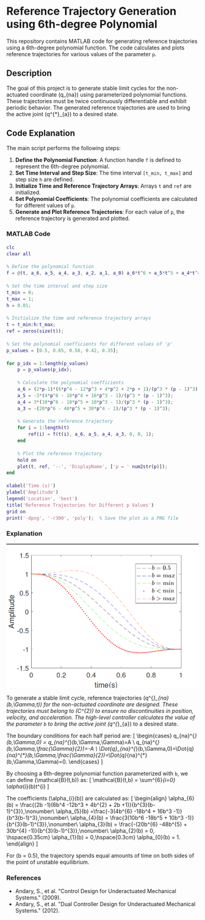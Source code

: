 # Reference Trajectory Generation using 6th-degree Polynomial

This repository contains MATLAB code for generating reference trajectories using a 6th-degree polynomial function. The code calculates and plots reference trajectories for various values of the parameter `p`.

## Description

The goal of this project is to generate stable limit cycles for the non-actuated coordinate \(q_{na}\) using parameterized polynomial functions. These trajectories must be twice continuously differentiable and exhibit periodic behavior. The generated reference trajectories are used to bring the active joint \(q^{*}_{a}\) to a desired state.

## Code Explanation

The main script performs the following steps:

1. **Define the Polynomial Function**: A function handle `f` is defined to represent the 6th-degree polynomial.
2. **Set Time Interval and Step Size**: The time interval `[t_min, t_max]` and step size `h` are defined.
3. **Initialize Time and Reference Trajectory Arrays**: Arrays `t` and `ref` are initialized.
4. **Set Polynomial Coefficients**: The polynomial coefficients are calculated for different values of `p`.
5. **Generate and Plot Reference Trajectories**: For each value of `p`, the reference trajectory is generated and plotted.

### MATLAB Code

```matlab
clc
clear all

% Define the polynomial function
f = @(t, a_6, a_5, a_4, a_3, a_2, a_1, a_0) a_6*t^6 + a_5*t^5 + a_4*t^4 + a_3*t^3 + a_2*t^2 + a_1*t + a_0;

% Set the time interval and step size
t_min = 0;
t_max = 1;
h = 0.01;

% Initialize the time and reference trajectory arrays
t = t_min:h:t_max;
ref = zeros(size(t));

% Set the polynomial coefficients for different values of 'p'
p_values = [0.5, 0.65, 0.58, 0.42, 0.35];

for p_idx = 1:length(p_values)
    p = p_values(p_idx);
    
    % Calculate the polynomial coefficients
    a_6 = (2*p-1)*(6*p^4 - 12*p^3 + 4*p^2 + 2*p + 1)/(p^3 * (p - 1)^3);
    a_5 = -3*(4*p^6 - 18*p^4 + 16*p^3 - 1)/(p^3 * (p - 1)^3);
    a_4 = 3*(10*p^6 - 18*p^5 + 10*p^3 - 1)/(p^3 * (p - 1)^3);
    a_3 = -(20*p^6 - 48*p^5 + 30*p^4 - 1)/(p^3 * (p - 1)^3);
    
    % Generate the reference trajectory
    for i = 1:length(t)
        ref(i) = f(t(i), a_6, a_5, a_4, a_3, 0, 0, 1);
    end
    
    % Plot the reference trajectory
    hold on
    plot(t, ref, '--', 'DisplayName', ['p = ' num2str(p)]);
end

xlabel('Time (s)')
ylabel('Amplitude')
legend('Location', 'best')
title('Reference Trajectories for Different p Values')
grid on
print('-dpng', '-r300', 'poly');  % Save the plot as a PNG file
```

### Explanation
<div align="center">
<img width="605" src="Dual_Model_Free_Code/Results/poly.png" />
</div>

To generate a stable limit cycle, reference trajectories \(q^{*}_{na}(b,\Gamma,t)\) for the non-actuated coordinate are designed. These trajectories must belong to \(C^{2}\) to ensure no discontinuities in position, velocity, and acceleration. The high-level controller calculates the value of the parameter `b` to bring the active joint \(q^{*}_{a}\) to a desired state. 

The boundary conditions for each half period are:
\[
\begin{cases}
    q_{na}^{*}(b,\Gamma,0) = q_{na}^{*}(b,\Gamma,\Gamma)=A \\
    q_{na}^{*}(b,\Gamma,\frac{\Gamma}{2})=-A \\
    \Dot{q}_{na}^{*}(b,\Gamma,0)=\Dot{q}_{na}^{*}(b,\Gamma,\frac{\Gamma}{2})=\Dot{q}_{na}^{*}(b,\Gamma,\Gamma)=0.
\end{cases}
\]

By choosing a 6th-degree polynomial function parameterized with `b`, we can define \(\mathcal{B}(t,b)\) as:
\[
\mathcal{B}(t,b) = \sum^{6}_{i=0} \alpha_{i}(b)t^{i}
\]

The coefficients \(\alpha_{i}(b)\) are calculated as:
\[
\begin{align}
    \alpha_{6}(b) = \frac{(2b -1)(6b^4 -12b^3 + 4b^{2} + 2b +1)}{b^{3}(b-1)^{3}},\nonumber\\
    \alpha_{5}(b) =\frac{-3(4b^{6} -18b^4 + 16b^3 -1)}{b^3(b-1)^3},\nonumber\\
    \alpha_{4}(b) = \frac{3(10b^6 -18b^5 + 10b^3 -1)}{b^{3}(b-1)^{3}},\nonumber\\
    \alpha_{3}(b) = \frac{-(20b^{6} -48b^{5} + 30b^{4} -1)}{b^{3}(b-1)^{3}},\nonumber\\
    \alpha_{2}(b) = 0, \hspace{0.35cm}
    \alpha_{1}(b) = 0,\hspace{0.3cm}
    \alpha_{0}(b) = 1.
\end{align}
\]

For \(b = 0.5\), the trajectory spends equal amounts of time on both sides of the point of unstable equilibrium.

### References

- Andary, S., et al. "Control Design for Underactuated Mechanical Systems." (2009).
- Andary, S., et al. "Dual Controller Design for Underactuated Mechanical Systems." (2012).
